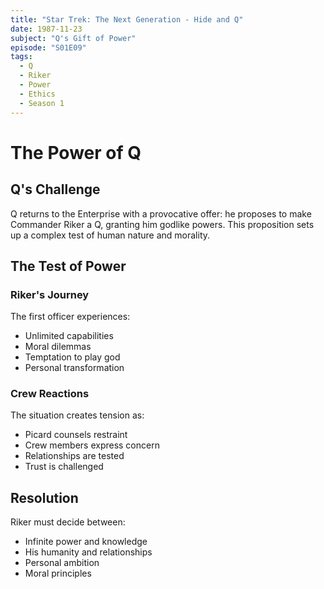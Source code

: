 ```yaml
---
title: "Star Trek: The Next Generation - Hide and Q"
date: 1987-11-23
subject: "Q's Gift of Power"
episode: "S01E09"
tags:
  - Q
  - Riker
  - Power
  - Ethics
  - Season 1
---
```


# The Power of Q

## Q's Challenge

Q returns to the Enterprise with a provocative offer: he proposes to make Commander Riker a Q, granting him godlike powers. This proposition sets up a complex test of human nature and morality.

## The Test of Power

### Riker's Journey
The first officer experiences:
- Unlimited capabilities
- Moral dilemmas
- Temptation to play god
- Personal transformation

### Crew Reactions
The situation creates tension as:
- Picard counsels restraint
- Crew members express concern
- Relationships are tested
- Trust is challenged

## Resolution

Riker must decide between:
- Infinite power and knowledge
- His humanity and relationships
- Personal ambition
- Moral principles